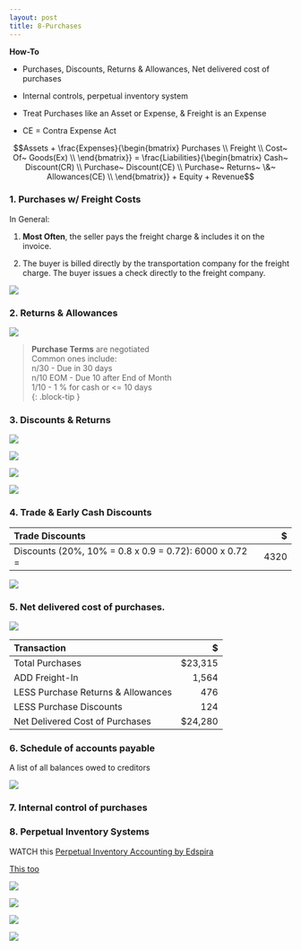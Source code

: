 ```yaml
---
layout: post
title: 8-Purchases
---
```


**How-To**

- Purchases, Discounts, Returns & Allowances, Net delivered cost of purchases  
- Internal controls, perpetual inventory system  

- Treat Purchases like an Asset or Expense, & Freight is an Expense  
- CE = Contra Expense Act  

$$Assets + \frac{Expenses}{\begin{bmatrix}
Purchases \\
Freight \\
Cost~ Of~ Goods(Ex) \\
\end{bmatrix}} = \frac{Liabilities}{\begin{bmatrix}
Cash~ Discount(CR) \\
Purchase~ Discount(CE) \\
Purchase~ Returns~ \&~ Allowances(CE) \\
\end{bmatrix}} + Equity + Revenue$$

<!--
**Accounts**

![](/mc-bk/assets/mc-graw-accounting-course/chap8.purchases/2.purchase.acts.png)

### 1. Purchases, NO Freight, NO Allowances

![](/mc-bk/assets/mc-graw-accounting-course/chap8.purchases/3.basic.purchase.transactions.png)
-->

### 1. Purchases w/ Freight Costs

In General:
1. **Most Often**, the seller pays the freight charge & includes it on the invoice.

2. The buyer is billed directly by the transportation company for the freight charge. The buyer issues a check directly to the freight company.

![](/mc-bk/assets/mc-graw-accounting-course/chap8.purchases/4.purchase.N.returns.w.freight.png)

### 2. Returns & Allowances

![](/mc-bk/assets/mc-graw-accounting-course/chap8.purchases/5.purcahse.allowances.redux.png)

>**Purchase Terms** are negotiated  
> Common ones include:  
> n/30 - Due in 30 days  
> n/10 EOM - Due 10 after End of Month  
> 1/10 - 1 % for cash or <= 10 days  
{: .block-tip }  

### 3. Discounts & Returns

![](/mc-bk/assets/mc-graw-accounting-course/chap8.purchases/6.purchase.w.discount.w.return.png)

![](/mc-bk/assets/mc-graw-accounting-course/chap8.purchases/100.purchase.w.discount.png)

![](/mc-bk/assets/mc-graw-accounting-course/chap8.purchases/205.purchase.discounts.w.discount.png)

![](/mc-bk/assets/mc-graw-accounting-course/chap8.purchases/206.acct.payable.w.discount.cash.png)

### 4. Trade & Early Cash Discounts

|Trade Discounts|$|
|:-|-:|
|Discounts (20%, 10% = 0.8 x 0.9 = 0.72): 6000 x 0.72 = |4320|

![](/mc-bk/assets/mc-graw-accounting-course/chap8.purchases/8.using.trade.discounts.png)

### 5. Net delivered cost of purchases.

![](/mc-bk/assets/mc-graw-accounting-course/chap8.purchases/9.net.delivery.costs.png)

|Transaction|$|
|:-|-:|
|Total Purchases|$23,315|
|ADD Freight-In|1,564|
|LESS Purchase Returns & Allowances|476|
|LESS Purchase Discounts|124|
|Net Delivered Cost of Purchases|$24,280|

### 6. Schedule of accounts payable
A list of all balances owed to creditors

![](/mc-bk/assets/mc-graw-accounting-course/chap8.purchases/101.schedule.of.acct.payable.png)

### 7. Internal control of purchases

### 8. Perpetual Inventory Systems

WATCH this [Perpetual Inventory Accounting by Edspira](https://www.youtube.com/watch?v=30BoifG_904)

[This too](https://www.youtube.com/watch?v=OB6RDzqvNbk)

![](/mc-bk/assets/mc-graw-accounting-course/chap8.purchases/201.merch.inventory.png)

![](/mc-bk/assets/mc-graw-accounting-course/chap8.purchases/203.merch.w.freight.png)

![](/mc-bk/assets/mc-graw-accounting-course/chap8.purchases/208.cost.of.goods.transactions.png)

![](/mc-bk/assets/mc-graw-accounting-course/chap8.purchases/209.cost.goods.merch.sales.png)
